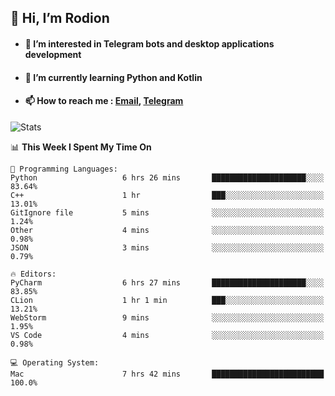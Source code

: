 ## 👋 Hi, I’m Rodion
- #### 👀 I’m interested in Telegram bots and desktop applications development
- #### 🌱 I’m currently learning Python and Kotlin
- #### 📫 How to reach me : [Email](mailto:me@lavn.ml), [Telegram](https://t.me/fast_geek)

![Stats](https://github-readme-stats.vercel.app/api?username=rodion-gudz&show_icons=true&theme=github_dark&hide_border=true&hide=issues&count_private=true&layout=compact)


<!--START_SECTION:waka-->
📊 **This Week I Spent My Time On** 

```text
💬 Programming Languages: 
Python                   6 hrs 26 mins       █████████████████████░░░░   83.64% 
C++                      1 hr                ███░░░░░░░░░░░░░░░░░░░░░░   13.01% 
GitIgnore file           5 mins              ░░░░░░░░░░░░░░░░░░░░░░░░░   1.24% 
Other                    4 mins              ░░░░░░░░░░░░░░░░░░░░░░░░░   0.98% 
JSON                     3 mins              ░░░░░░░░░░░░░░░░░░░░░░░░░   0.79%

🔥 Editors: 
PyCharm                  6 hrs 27 mins       █████████████████████░░░░   83.85% 
CLion                    1 hr 1 min          ███░░░░░░░░░░░░░░░░░░░░░░   13.21% 
WebStorm                 9 mins              ░░░░░░░░░░░░░░░░░░░░░░░░░   1.95% 
VS Code                  4 mins              ░░░░░░░░░░░░░░░░░░░░░░░░░   0.98%

💻 Operating System: 
Mac                      7 hrs 42 mins       █████████████████████████   100.0%

```


<!--END_SECTION:waka-->
